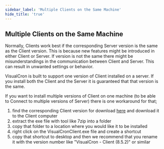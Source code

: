 ```yaml
---
sidebar_label: 'Multiple Clients on the Same Machine'
hide_title: 'true'
---
```


## Multiple Clients on the Same Machine

Normally, Clients work best if the corresponding Server version is the same as the Client version. This is because new features might be introduced in either Client or Server. If version is not the same there might be misunderstandings in the communication between Client and Server. This can result in unwanted settings or behavior.
 
VisualCron is built to support one version of Client installed on a server. If you install both the Client and the Server it is guaranteed that that version is the same.
 
If you want to install multiple versions of Client on one machine (to be able to Connect to multiple versions of Server) there is one workaround for that;
 
1. find the corresponding Client version for download [here](https://www.visualcron.com/Login.aspx?DestinationPageUrl=~/OldVersions.aspx) and download it to the Client computer
2. extract the exe file with tool like 7zip into a folder
3. copy that folder to a location where you would like it to be installed
4. right click on the VisualCronClient.exe file and create a shortcut
5. copy that shortcut to desktop and then we recommend that you rename it with the version number like "VisualCron - Client (8.5.2)" or similar

